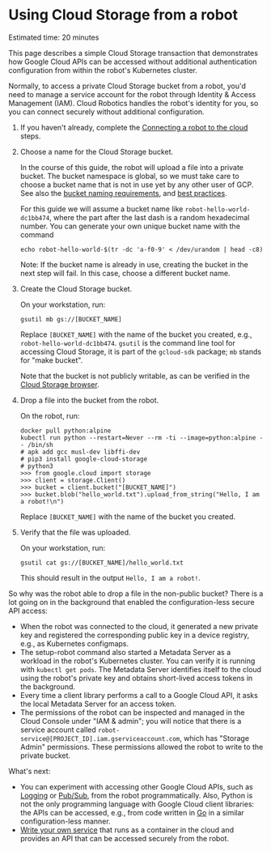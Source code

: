 # Using Cloud Storage from a robot

Estimated time: 20 minutes

This page describes a simple Cloud Storage transaction that demonstrates how Google Cloud APIs can be accessed without additional authentication configuration from within the robot's Kubernetes cluster.

Normally, to access a private Cloud Storage bucket from a robot, you'd need to manage a service account for the robot through Identity & Access Management (IAM). Cloud Robotics handles the robot's identity for you, so you can connect securely without additional configuration.

1. If you haven't already, complete the [Connecting a robot to the cloud](connecting-robot.md) steps.

1. Choose a name for the Cloud Storage bucket.

    In the course of this guide, the robot will upload a file into a private bucket. The bucket namespace is global, so we must take care to choose a bucket name that is not in use yet by any other user of GCP. See also the [bucket naming requirements](https://cloud.google.com/storage/docs/naming), and [best practices](https://cloud.google.com/storage/docs/best-practices#naming).

    For this guide we will assume a bucket name like `robot-hello-world-dc1bb474`, where the part after the last dash is a random hexadecimal number. You can generate your own unique bucket name with the command

    ```shell
    echo robot-hello-world-$(tr -dc 'a-f0-9' < /dev/urandom | head -c8)
    ```

    Note: If the bucket name is already in use, creating the bucket in the next step will fail. In this case, choose a different bucket name.

1. Create the Cloud Storage bucket.

    On your workstation, run:

    ```shell
    gsutil mb gs://[BUCKET_NAME]
    ```

    Replace `[BUCKET_NAME]` with the name of the bucket you created, e.g., `robot-hello-world-dc1bb474`.
    `gsutil` is the command line tool for accessing Cloud Storage, it is part of the `gcloud-sdk` package; `mb` stands for "make bucket".

    Note that the bucket is not publicly writable, as can be verified in the [Cloud Storage browser](https://console.cloud.google.com/storage/browser).

1. Drop a file into the bucket from the robot.

    On the robot, run:

    ```console
    docker pull python:alpine
    kubectl run python --restart=Never --rm -ti --image=python:alpine -- /bin/sh
    # apk add gcc musl-dev libffi-dev
    # pip3 install google-cloud-storage
    # python3
    >>> from google.cloud import storage
    >>> client = storage.Client()
    >>> bucket = client.bucket("[BUCKET_NAME]")
    >>> bucket.blob("hello_world.txt").upload_from_string("Hello, I am a robot!\n")
    ```

    Replace `[BUCKET_NAME]` with the name of the bucket you created.

1. Verify that the file was uploaded.

    On your workstation, run:

    ```shell
    gsutil cat gs://[BUCKET_NAME]/hello_world.txt
    ```

    This should result in the output `Hello, I am a robot!`.

So why was the robot able to drop a file in the non-public bucket? There is a lot going on in the background that enabled the configuration-less secure API access:

* When the robot was connected to the cloud, it generated a new private key and registered the corresponding public key in a device registry, e.g., as Kubernetes configmaps.
* The setup-robot command also started a Metadata Server as a workload in the robot's Kubernetes cluster. You can verify it is running with `kubectl get pods`. The Metadata Server identifies itself to the cloud using the robot's private key and obtains short-lived access tokens in the background.
* Every time a client library performs a call to a Google Cloud API, it asks the local Metadata Server for an access token.
* The permissions of the robot can be inspected and managed in the Cloud Console under "IAM &amp; admin"; you will notice that there is a service account called `robot-service@[PROJECT_ID].iam.gserviceaccount.com`, which has "Storage Admin" permissions. These permissions allowed the robot to write to the private bucket.

What's next:

* You can experiment with accessing other Google Cloud APIs, such as [Logging](https://cloud.google.com/logging/docs/) or [Pub/Sub](https://cloud.google.com/pubsub/docs/), from the robot programmatically. Also, Python is not the only programming language with Google Cloud client libraries: the APIs can be accessed, e.g., from code written in [Go](https://cloud.google.com/storage/docs/reference/libraries#client-libraries-install-go) in a similar configuration-less manner.
* [Write your own service](deploying-service.md) that runs as a container in the cloud and provides an API that can be accessed securely from the robot.
